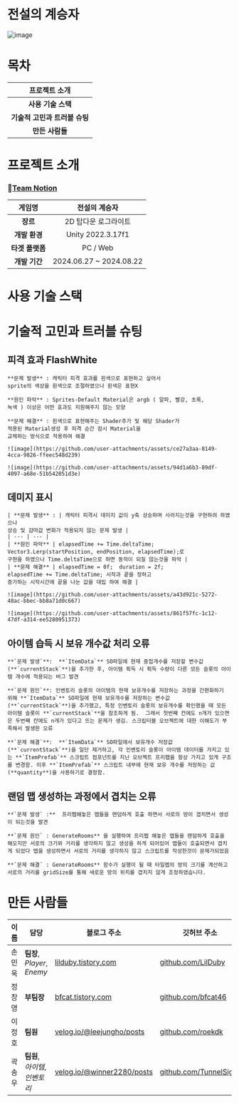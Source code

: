 # 전설의 계승자
![image](https://github.com/user-attachments/assets/191012f0-a567-4c9a-8d23-e057cab5847a)

# 목차

| 프로젝트 소개 |
| :---: |
| **사용 기술 스택** |
| **기술적 고민과 트러블 슈팅** |
| **만든 사람들** |

# 프로젝트 소개

### 🎎[Team Notion](https://www.notion.so/teamsparta/619f97d922e8454bb7be43ffdf34d62d)

| **게임명**       | 전설의 계승자                 |
|:---:|:---:|
| **장르**         | 2D 탑다운 로그라이트 |
| **개발 환경**    | Unity 2022.3.17f1 |
| **타겟 플랫폼**  | PC / Web |
| **개발 기간**    | 2024.06.27 ~ 2024.08.22        |

# 사용 기술 스택

# 기술적 고민과 트러블 슈팅
## 피격 효과 FlashWhite
    
    **문제 발생** : 캐릭터 피격 효과를 흰색으로 표현하고 싶어서
    sprite의 색상을 흰색으로 조절하였으나 흰색은 표현X
    
    **원인 파악** : Sprites-Default Material은 argb ( 알파, 빨강, 초록,
    녹색 ) 이상은 어떤 효과도 지원해주지 않는 모양
    
    **문제 해결** : 흰색으로 표현해주는 Shader추가 및 해당 Shader가
    적용된 Material생성 후 피격 순간 잠시 Material을
    교체하는 방식으로 적용하여 해결
    
    ![image](https://github.com/user-attachments/assets/ce27a3aa-8149-4cca-9826-ffeec548d239)
    
    ![image](https://github.com/user-attachments/assets/94d1a6b3-89df-4097-a68e-51b542051d3e)


 ## 데미지 표시
    
    
    | **문제 발생** : | 캐릭터 피격시 데미지 값이 y축 상승하며 사라지는것을 구현하려 하였으나
    상승 및 감마값 변화가 적용되지 않는 문제 발생 |
    | --- | --- |
    | **원인 파악** | elapsedTime += Time.deltaTime;
    Vector3.Lerp(startPosition, endPosition, elapsedTime);로 
    구현을 하였으나 Time.deltaTime으로 하면 동작이 되질 않는것을 파악 |
    | **문제 해결** | elapsedTime = 0f;  duration = 2f; 
    elapsedTime += Time.deltaTime; 시작과 끝을 정하고
    증가하는 시작시간에 끝을 나눈 값을 대입 하여 해결 |
    
    ![image](https://github.com/user-attachments/assets/a43d921c-5272-48ac-bbec-bb8a71d0c667)
    
    ![image](https://github.com/user-attachments/assets/861f57fc-1c12-47df-a314-ee5280951373)


## 아이템 습득 시 보유 개수값 처리 오류
    
    **`문제 발생`**:  **`ItemData`** SO파일에 현재 중첩개수를 저장할 변수값 (**`currentStack`**)을 추가한 후, 아이템 획득 시 획득 수량이 다른 모든 슬롯의 아이템 개수에 적용되는 버그 발견
    
    **`문제 원인`**: 인벤토리 슬롯의 아이템의 현재 보유개수를 저장하는 과정을 간편화하기 위해 **`ItemData`** SO파일에 현재 보유개수를 저장하는 변수값(**`currentStack`**)을 추가했고, 특정 인벤토리 슬롯의 보유개수를 확인했을 때 모든 아이템 슬롯이 **`currentStack`**을 참조하게 됨.  그래서 첫번째 칸에도 n개가 있으면은 두번째 칸에도 n개가 있다고 뜨는 문제가 생김. 스크립터블 오브젝트에 대한 이해도가 부족해서 발생한 오류
    
    **`문제 해결`**:  **`ItemData`** SO파일에서 보유개수 저장값(**`currentStack`**)을 일단 제거하고, 각 인벤토리 슬롯이 아이템 데이터를 가지고 있는 **`ItemPrefab`** 스크립트 컴포넌트를 지닌 오브젝트 프리팹을 항상 가지고 있게 구조를 변경함. 이후 **`ItemPrefab`** 스크립트 내부에 현재 보유 개수를 저장하는 값(**quantity**)을 사용하기로 결정함.
    

## 랜덤 맵 생성하는 과정에서 겹치는 오류
    
    **`문제 발생` :**  프리펩해놓은 맵들을 랜덤하게 호출 하면서 서로의 방이 겹치면서 생성이 되는것을 발견
    
    **`문제 원인` : GenerateRooms** 을 실행하여 프리펩 해놓은 맵들을 랜덤하게 호출을 해오지만 서로의 크기와 거리를 생각하지 않고 생성을 하게 되어있어 맵들이 호출되면서 겹치게 되었다 맵을 생성하면서 서로의 거리를 생각하지 않고 스크립트를 작성한것이 문제가되었음
    
    **`문제 해결` : GenerateRooms** 함수가 실행이 될 때 타일멥의 방의 크기를 계산하고 서로의 거리를 gridSize를 통해 새로운 방의 위치를 겹치지 않게 조정하였습니다.



# 만든 사람들
| 이름   | 담당                           | 블로그 주소                           | 깃허브 주소                               |
|--------|--------------------------------|----------------------------------------|-------------------------------------------|
| 손민욱 | **팀장**, *Player*, *Enemy*            | [lilduby.tistory.com](https://lilduby.tistory.com/) | [github.com/LilDuby](https://github.com/LilDuby) |
| 정창영 | **부팀장**                         | [bfcat.tistory.com](https://bfcat.tistory.com/) | [github.com/bfcat46](https://github.com/bfcat46) |
| 이정호 | **팀원**                           | [velog.io/@leejungho/posts](https://velog.io/@leejungho/posts) | [github.com/roekdk](https://github.com/roekdk) |
| 곽송우 | **팀원**, *아이템*, *인벤토리*         | [velog.io/@winner2280/posts](https://velog.io/@winner2280/posts) | [github.com/TunnelSight](https://github.com/TunnelSight) |
